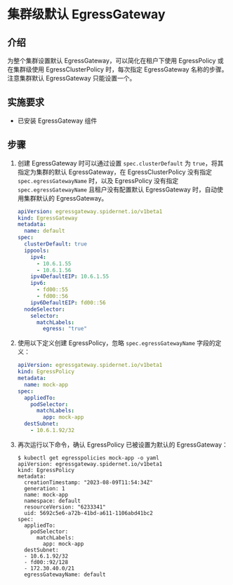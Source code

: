 # 集群级默认 EgressGateway

## 介绍

为整个集群设置默认 EgressGateway，可以简化在租户下使用 EgressPolicy 或在集群级使用 EgressClusterPolicy 时，每次指定 EgressGateway 名称的步骤。注意集群默认 EgressGateway 只能设置一个。

## 实施要求

* 已安装 EgressGateway 组件

## 步骤

1. 创建 EgressGateway 时可以通过设置 `spec.clusterDefault` 为 `true`，将其指定为集群的默认 EgressGateway，在 EgressClusterPolicy 没有指定 `spec.egressGatewayName` 时，以及 EgressPolicy 没有指定 `spec.egressGatewayName` 且租户没有配置默认 EgressGateway 时，自动使用集群默认的 EgressGateway。

    ```yaml
    apiVersion: egressgateway.spidernet.io/v1beta1
    kind: EgressGateway
    metadata:
      name: default
    spec:
      clusterDefault: true
      ippools:
        ipv4:
          - 10.6.1.55
          - 10.6.1.56
        ipv4DefaultEIP: 10.6.1.55
        ipv6:
          - fd00::55
          - fd00::56
        ipv6DefaultEIP: fd00::56
      nodeSelector:
        selector:
          matchLabels:
            egress: "true"    
    ```

2. 使用以下定义创建 EgressPolicy，忽略 `spec.egressGatewayName` 字段的定义：

    ```yaml
    apiVersion: egressgateway.spidernet.io/v1beta1
    kind: EgressPolicy
    metadata:
      name: mock-app
    spec:
      appliedTo:
        podSelector:
          matchLabels:
            app: mock-app
      destSubnet:
        - 10.6.1.92/32
    ```

3. 再次运行以下命令，确认 EgressPolicy 已被设置为默认的 EgressGateway：

    ```shell
    $ kubectl get egresspolicies mock-app -o yaml
    apiVersion: egressgateway.spidernet.io/v1beta1
    kind: EgressPolicy
    metadata:
      creationTimestamp: "2023-08-09T11:54:34Z"
      generation: 1
      name: mock-app
      namespace: default
      resourceVersion: "6233341"
      uid: 5692c5e6-a72b-41bd-a611-1106abd41bc2
    spec:
      appliedTo:
        podSelector:
          matchLabels:
            app: mock-app
      destSubnet:
      - 10.6.1.92/32
      - fd00::92/128
      - 172.30.40.0/21
      egressGatewayName: default
    ```
